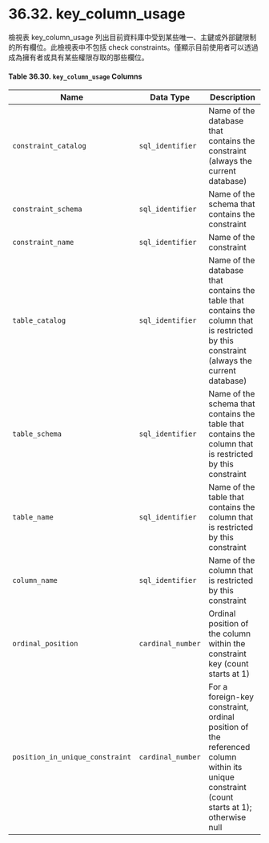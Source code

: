 # 36.32. key\_column\_usage

檢視表 key\_column\_usage 列出目前資料庫中受到某些唯一、主鍵或外部鍵限制的所有欄位。此檢視表中不包括 check constraints。僅顯示目前使用者可以透過成為擁有者或具有某些權限存取的那些欄位。

#### **Table 36.30. `key_column_usage` Columns**

| Name                            | Data Type         | Description                                                                                                                               |
| ------------------------------- | ----------------- | ----------------------------------------------------------------------------------------------------------------------------------------- |
| `constraint_catalog`            | `sql_identifier`  | Name of the database that contains the constraint (always the current database)                                                           |
| `constraint_schema`             | `sql_identifier`  | Name of the schema that contains the constraint                                                                                           |
| `constraint_name`               | `sql_identifier`  | Name of the constraint                                                                                                                    |
| `table_catalog`                 | `sql_identifier`  | Name of the database that contains the table that contains the column that is restricted by this constraint (always the current database) |
| `table_schema`                  | `sql_identifier`  | Name of the schema that contains the table that contains the column that is restricted by this constraint                                 |
| `table_name`                    | `sql_identifier`  | Name of the table that contains the column that is restricted by this constraint                                                          |
| `column_name`                   | `sql_identifier`  | Name of the column that is restricted by this constraint                                                                                  |
| `ordinal_position`              | `cardinal_number` | Ordinal position of the column within the constraint key (count starts at 1)                                                              |
| `position_in_unique_constraint` | `cardinal_number` | For a foreign-key constraint, ordinal position of the referenced column within its unique constraint (count starts at 1); otherwise null  |
